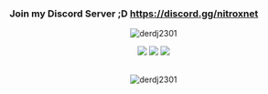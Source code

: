 ### Join my Discord Server ;D https://discord.gg/nitroxnet

<p align="center"> <img src="https://komarev.com/ghpvc/?username=Mischmaschine&style=flat-square" alt="derdj2301" /> </p>

<p align="center">
  <img src = "https://github-readme-stats.vercel.app/api?username=derdj2301&show_icons=true&count_private=true&theme=algolia&hide_border=true&bg_color=00000000">
  <img src = "https://github-readme-stats.vercel.app/api/top-langs/?username=derdj2301&layout=compact&hide_border=true&theme=algolia&bg_color=00000000&langs_count=6&count_private=true">

  <img src = "https://github-readme-streak-stats.herokuapp.com?user=derdj2301&theme=algolia&hide_border=true&background=FFFFFF00&count_private=true">
  <br>
  <br>
</p>

<p align="center"> <img src="https://activity-graph.herokuapp.com/graph?username=derdj2301&theme=react-dark" alt="derdj2301" /> </p>
